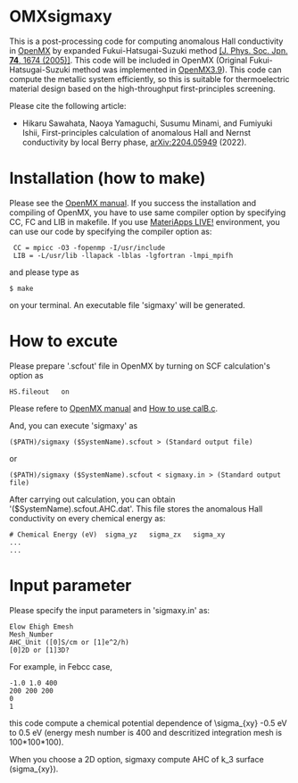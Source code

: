 # OMXsigmaxy

This is a post-processing code for computing anomalous Hall conductivity in [OpenMX](http://openmx-square.org/) by expanded Fukui-Hatsugai-Suzuki method [\[J. Phys. Soc. Jpn. **74**, 1674 (2005)\]](https://journals.jps.jp/doi/abs/10.1143/JPSJ.76.053702). This code will be included in OpenMX (Original Fukui-Hatsugai-Suzuki method was implemented in [OpenMX3.9](http://www.openmx-square.org/openmx_man3.9/node184.html)).
This code can compute the metallic system efficiently, so this is suitable for thermoelectric material design based on the high-throughput first-principles screening.

Please cite the following article:
- Hikaru Sawahata, Naoya Yamaguchi, Susumu Minami, and Fumiyuki Ishii, First-principles calculation of anomalous Hall and Nernst conductivity by local Berry phase, [arXiv:2204.05949](https://arxiv.org/abs/2204.05949) (2022).

# Installation (how to make)

Please see the [OpenMX manual](http://www.openmx-square.org/openmx_man3.9/node4.html).
If you success the installation and compiling of OpenMX, you have to use same compiler option by specifying CC, FC and LIB in makefile.
If you use [MateriApps LIVE!](http://cmsi.github.io/MateriAppsLive/) environment, you can use our code by specifying the compiler option as:
```
 CC = mpicc -O3 -fopenmp -I/usr/include
 LIB = -L/usr/lib -llapack -lblas -lgfortran -lmpi_mpifh
```
and please type as
```
$ make
```
on your terminal. An executable file 'sigmaxy' will be generated.

# How to excute

Please prepare '.scfout' file in OpenMX by turning on SCF calculation's option as
```shell script
HS.fileout   on
```
Please refere to [OpenMX manual](http://www.openmx-square.org/openmx_man3.9/node213.html) and [How to use calB.c](http://www.openmx-square.org/openmx_man3.9/node185.html).

And, you can execute 'sigmaxy' as
```shell script
($PATH)/sigmaxy ($SystemName).scfout > (Standard output file)
```
or
```shell script
($PATH)/sigmaxy ($SystemName).scfout < sigmaxy.in > (Standard output file)
```

After carrying out calculation, you can obtain '($SystemName).scfout.AHC.dat'.
This file stores the anomalous Hall conductivity on every chemical energy as:
```shell script
# Chemical Energy (eV)  sigma_yz   sigma_zx   sigma_xy
...
...
```
# Input parameter
Please specify the input parameters in 'sigmaxy.in' as:
```
Elow Ehigh Emesh
Mesh_Number
AHC_Unit ([0]S/cm or [1]e^2/h)
[0]2D or [1]3D?
```
For example, in Febcc case,
```
-1.0 1.0 400
200 200 200
0
1
```
this code compute a chemical potential dependence of 
\sigma_{xy} -0.5 eV to 0.5 eV
(energy mesh number is 400 and descritized integration mesh is 100\*100\*100).

When you choose a 2D option, sigmaxy compute AHC of k_3 surface (sigma_{xy}).
